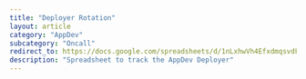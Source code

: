 ```yaml
---
title: "Deployer Rotation"
layout: article
category: "AppDev"
subcategory: "Oncall"
redirect_to: https://docs.google.com/spreadsheets/d/1nLxhwVh4EfxdmqsvdFByxTk0bNSTyWGGBEXLODjlk6U/edit#gid=0
description: "Spreadsheet to track the AppDev Deployer"
---
```

